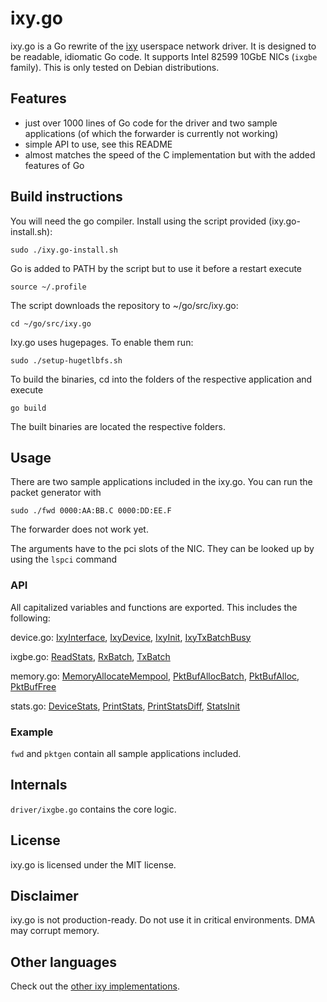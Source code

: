 # ixy.go

ixy.go is a Go rewrite of the [ixy](https://github.com/emmericp/ixy) userspace network driver.
It is designed to be readable, idiomatic Go code.
It supports Intel 82599 10GbE NICs (`ixgbe` family).
This is only tested on Debian distributions.

## Features

* just over 1000 lines of Go code for the driver and two sample applications (of which the forwarder is currently not working)
* simple API to use, see this README
* almost matches the speed of the C implementation but with the added features of Go

## Build instructions

You will need the go compiler.
Install using the script provided (ixy.go-install.sh):

```
sudo ./ixy.go-install.sh
```

Go is added to PATH by the script but to use it before a restart execute

```
source ~/.profile
```

The script downloads the repository to ~/go/src/ixy.go:

```
cd ~/go/src/ixy.go
```

Ixy.go uses hugepages. To enable them run:

```
sudo ./setup-hugetlbfs.sh
```

To build the binaries, cd into the folders of the respective application and execute

```
go build
```

The built binaries are located the respective folders.


## Usage

There are two sample applications included in the ixy.go.
You can run the packet generator with

```
sudo ./fwd 0000:AA:BB.C 0000:DD:EE.F
```

The forwarder does not work yet.

The arguments have to the pci slots of the NIC. They can be looked up by using the `lspci` command

### API

All capitalized variables and functions are exported. This includes the following:

device.go:
[IxyInterface](https://github.com/ixy-languages/ixy.go/blob/master/driver/device.go#L13),
[IxyDevice](https://github.com/ixy-languages/ixy.go/blob/master/driver/device.go#L23),
[IxyInit](https://github.com/ixy-languages/ixy.go/blob/master/driver/device.go#L31),
[IxyTxBatchBusy](https://github.com/ixy-languages/ixy.go/blob/master/driver/device.go#L56)

ixgbe.go:
[ReadStats](https://github.com/ixy-languages/ixy.go/blob/master/driver/ixgbe.go#L356),
[RxBatch](https://github.com/ixy-languages/ixy.go/blob/master/driver/ixgbe.go#L380),
[TxBatch](https://github.com/ixy-languages/ixy.go/blob/master/driver/ixgbe.go#L447)

memory.go:
[MemoryAllocateMempool](https://github.com/ixy-languages/ixy.go/blob/master/driver/memory.go#L103),
[PktBufAllocBatch](https://github.com/ixy-languages/ixy.go/blob/master/driver/memory.go#L142),
[PktBufAlloc](https://github.com/ixy-languages/ixy.go/blob/master/driver/memory.go#L156),
[PktBufFree](https://github.com/ixy-languages/ixy.go/blob/master/driver/memory.go#L167)

stats.go:
[DeviceStats](https://github.com/ixy-languages/ixy.go/blob/master/driver/stats.go#L9),
[PrintStats](https://github.com/ixy-languages/ixy.go/blob/master/driver/stats.go#L15),
[PrintStatsDiff](https://github.com/ixy-languages/ixy.go/blob/master/driver/stats.go#L38),
[StatsInit](https://github.com/ixy-languages/ixy.go/blob/master/driver/stats.go#L58)

### Example

`fwd` and `pktgen` contain all sample applications included.

## Internals

`driver/ixgbe.go` contains the core logic.

## License

ixy.go is licensed under the MIT license.

## Disclaimer

ixy.go is not production-ready.
Do not use it in critical environments.
DMA may corrupt memory.

## Other languages

Check out the [other ixy implementations](https://github.com/ixy-languages).
